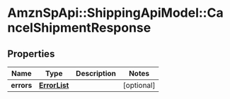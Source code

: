 # AmznSpApi::ShippingApiModel::CancelShipmentResponse

## Properties
Name | Type | Description | Notes
------------ | ------------- | ------------- | -------------
**errors** | [**ErrorList**](ErrorList.md) |  | [optional] 

